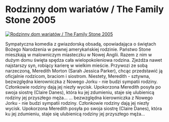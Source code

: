 Rodzinny dom wariatów / The Family Stone 2005 
=============
[![Rodzinny dom wariatów / The Family Stone 2005 ](http://vidos.pl/images/player.gif)](http://vidos.pl/rodzinny-dom-wariatow-the-family-stone-2005)

 Sympatyczna komedia z gwiazdorską obsadą, opowiadająca o świętach Bożego Narodzenia w pewnej amerykańskiej rodzinie. Państwo Stone mieszkają w malowniczym miasteczku w Nowej Anglii. Razem z nim w dużym domu święta spędza cała wielopokoleniowa rodzina. Zjeżdża nawet najstarszy syn, robiący karierę w wielkim mieście. Przywozi ze sobą narzeczoną, Meredith Morton (Sarah Jessica Parker), chcąc przedstawić ją oficjalnie rodzicom, braciom i siostrom. Niestety, Meredith - sztywna, bezwzględna kierowniczka z Nowego Jorku - nie budzi sympatii rodziny. Członkowie rodziny dają jej niezły wycisk. Upokorzona Meredith posyła po swoja siostrę (Claire Danes), która ku jej zdumieniu, staje się ulubienicą rodziny jej przyszłego męża...   ... bezwzględna kierowniczka z Nowego Jorku - nie budzi sympatii rodziny. Członkowie rodziny dają jej niezły wycisk. Upokorzona Meredith posyła po swoja siostrę (Claire Danes), która ku jej zdumieniu, staje się ulubienicą rodziny jej przyszłego męża...

